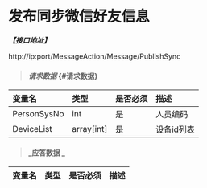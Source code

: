 # 发布同步微信好友信息

_**【接口地址】**_

http://ip:port/MessageAction/Message/PublishSync

> #### _请求数据_ {#请求数据}

| 变量名 | 类型 | 是否必须 | 描述 |
| :--- | :--- | :--- | :--- |
| PersonSysNo | int | 是 | 人员编码 |
| DeviceList | array[int] | 是 | 设备id列表 |


> #### _应答数据 _

| 变量名 | 类型 | 是否必须 | 描述 |
| :--- | :--- | :--- | :--- |




